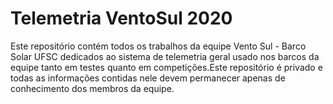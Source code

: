 # Telemetria VentoSul 2020

Este repositório contém todos os trabalhos da equipe Vento Sul - Barco Solar UFSC
dedicados ao sistema de telemetria geral usado nos barcos da equipe tanto em testes
quanto em competições.Este repositório é privado e todas as informações contidas nele
devem permanecer apenas de conhecimento dos membros da equipe.

          
